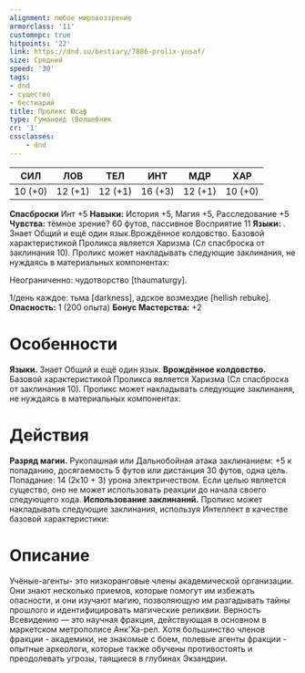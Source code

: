 ```yaml
---
alignment: любое мировоззрение
armorclass: '11'
customnpc: true
hitpoints: '22'
link: https://dnd.su/bestiary/7886-prolix-yusaf/
size: Средний
speed: '30'
tags:
- dnd
- существо
- бестиарий
title: Проликс Юсаф
type: Гуманоид (Волшебник
cr: '1'
cssclasses:
    - dnd
---
```



| СИЛ | ЛОВ | ТЕЛ | ИНТ | МДР | ХАР |
|---|---|---|---|---|---|
| 10 (+0) | 12 (+1) | 12 (+1) | 16 (+3) | 12 (+1) | 10 (+0) |
**Спасброски** Инт +5
**Навыки:** История +5, Магия +5, Расследование +5
**Чувства:** тёмное зрение? 60 футов, пассивное Восприятие 11
**Языки:** . Знает Общий и ещё один язык.Врождённое колдовство. Базовой характеристикой Проликса является Харизма (Сл спасброска от заклинания 10). Проликс может накладывать следующие заклинания, не нуждаясь в материальных компонентах:

Неограниченно: чудотворство [thaumaturgy].

1/день каждое: тьма [darkness], адское возмездие [hellish rebuke].
**Опасность:** 1 (200 опыта)
**Бонус Мастерства:** +2


# Особенности
**Языки.** Знает Общий и ещё один язык.
**Врождённое колдовство.** Базовой характеристикой Проликса является Харизма (Сл спасброска от заклинания 10). Проликс может накладывать следующие заклинания, не нуждаясь в материальных компонентах:


# Действия
**Разряд магии.** Рукопашная или Дальнобойная атака заклинанием: +5 к попаданию, досягаемость 5 футов или дистанция 30 футов, одна цель. Попадание: 14 (2к10 + 3) урона электричеством. Если целью является существо, оно не может использовать реакции до начала своего следующего хода.
**Использование заклинаний.** Проликс может накладывать следующие заклинания, используя Интеллект в качестве базовой характеристики:


# Описание
Учёные-агенты- это низкоранговые члены академической организации. Они знают несколько приемов, которые помогут им избежать опасности, и они изучают магию, позволяющую им разгадывать тайны прошлого и идентифицировать магические реликвии. Верность Всевидению — это научная фракция, действующая в основном в маркетском метрополисе Анк'Ха-рел. Хотя большинство членов фракции - академики, не знакомые с боем, полевые агенты фракции - опытные археологи, которые также обучены противостоять и преодолевать угрозы, таящиеся в глубинах Экзандрии.